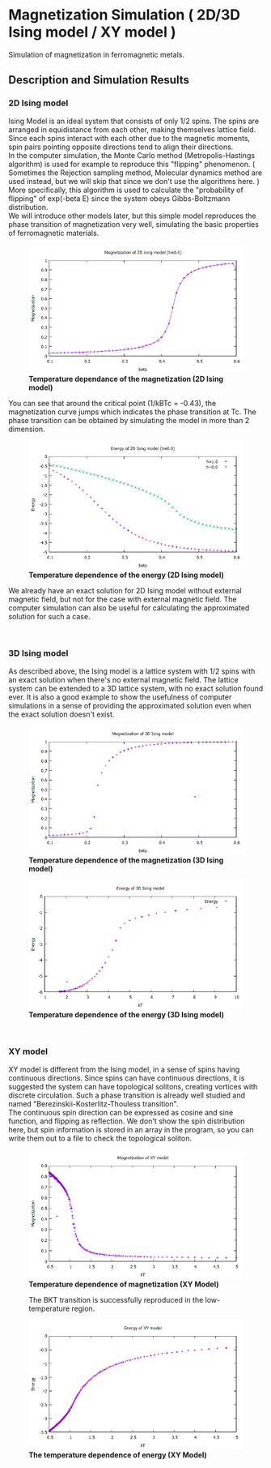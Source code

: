 <h1> Magnetization Simulation ( 2D/3D Ising model / XY model ) </h1>
<p>
    Simulation of magnetization in ferromagnetic metals.
</p>

<h2> Description and Simulation Results </h2>
<h3> 2D Ising model </h3>
<div class="description">
    <p>
        Ising Model is an ideal system that consists of only 1/2 spins.
        The spins are arranged in equidistance from each other, making themselves lattice field.
        Since each spins interact with each other due to the magnetic moments, spin pairs pointing opposite directions tend to align their directions.
        <br>
        In the computer simulation, the Monte Carlo method (Metropolis-Hastings algorithm) is used for example to reproduce this "flipping" phenomenon.
        ( Sometimes the Rejection sampling method, Molecular dynamics method are used instead, but we will skip that since we don't use the algorithms here. )
        More specifically, this algorithm is used to calculate the "probability of flipping" of exp(-beta E) since the system obeys Gibbs-Boltzmann distribution.
        <br>
        We will introduce other models later, but this simple model reproduces the phase transition of magnetization very well, simulating the basic properties of ferromagnetic materials.
    </p>
</div>

<div class="result">
    <div class="fig">
        <figure>
            <img src="https://raw.githubusercontent.com/StellaContrail/IsingModel/master/ising2d/mag_h0.png" alt="Magnetization of 2D Ising model">
            <br>
            <figcaption>
                <b>
                    Temperature dependance of the magnetization (2D Ising model)
                </b>
            </figcaption>
        </figure>
        <p>
            You can see that around the critical point (1/kBTc = -0.43), the magnetization curve jumps which indicates the phase transition at Tc.
            The phase transition can be obtained by simulating the model in more than 2 dimension.
        </p>
    </div>
    <div class="fig">
        <figure>
            <img src="https://raw.githubusercontent.com/StellaContrail/IsingModel/master/ising2d/energy.png" alt="Energy of 2D Ising model">
            <br>
            <figcaption>
                <b>
                    Temperature dependence of the energy (2D Ising model)
                </b>
            </figcaption>
        </figure>
        <p>
            We already have an exact solution for 2D Ising model without external magnetic field, but not for the case with external magnetic field.
            The computer simulation can also be useful for calculating the approximated solution for such a case.
        </p>
    </div>
</div>

<br>

<h3> 3D Ising model </h3>
<div class="description">
    <p>
        As described above, the Ising model is a lattice system with 1/2 spins with an exact solution when there's no external magnetic field.
        The lattice system can be extended to a 3D lattice system, with no exact solution found ever.
        It is also a good example to show the usefulness of computer simulations in a sense of providing the approximated solution even when the exact solution doesn't exist.
    </p>
</div>

<div class="result">
    <div class="fig">
        <figure>
            <img src="https://raw.githubusercontent.com/StellaContrail/IsingModel/master/ising3d/precise_mag.png" alt="Magnetization of 3D Ising model">
            <br>
            <figcaption>
                <b>
                    Temperature dependence of the magnetization (3D Ising model)
                </b>
            </figcaption>
        </figure>
    </div>
    <div class="fig">
        <figure>
            <img src="https://raw.githubusercontent.com/StellaContrail/IsingModel/master/ising3d/energy.png" alt="Energy of 3D Ising model">
            <br>
            <figcaption>
                <b>
                    Temperature dependence of the energy (3D Ising model)  
                </b>
            </figcaption>
        </figure>
    </div>
</div>

<br>

<h3> XY model </h3>
<div class="description">
    <p>
        XY model is different from the Ising model, in a sense of spins having continuous directions.
        Since spins can have continuous directions, it is suggested the system can have topological solitons, creating vortices with discrete circulation.
        Such a phase transition is already well studied and named "Berezinskii-Kosterlitz-Thouless transition".
        <br>
        The continuous spin direction can be expressed as cosine and sine function, and flipping as reflection.
        We don't show the spin distribution here, but spin information is stored in an array in the program, so you can write them out to a file to check the topological soliton.
    </p>
</div>

<div class="result">
    <div class="fig">
        <figure>
            <img src="https://raw.githubusercontent.com/StellaContrail/IsingModel/master/ising_xy/mag.png" alt="Magnetization of XY Model">
            <br>
            <figcaption>
                <b>
                    Temperature dependence of magnetization (XY Model)
                </b>
            </figcaption>
            <p>
                The BKT transition is successfully reproduced in the low-temperature region.
            </p>
        </figure>
    </div>
    <div class="fig">
        <figure>
            <img src="https://raw.githubusercontent.com/StellaContrail/IsingModel/master/ising_xy/energy.png" alt="Energy of XY Model">
            <br>
            <figcaption>
                <b>
                    The temperature dependence of energy (XY Model)   
                </b>
            </figcaption>
        </figure>
    </div>
</div>
